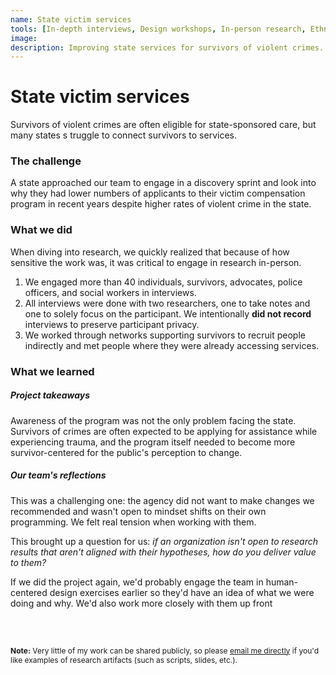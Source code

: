 ```yaml
---
name: State victim services
tools: [In-depth interviews, Design workshops, In-person research, Ethnography, Research artifacts]
image: 
description: Improving state services for survivors of violent crimes.
---
```



# State victim services

Survivors of violent crimes are often eligible for state-sponsored care, but many states s truggle to connect survivors to services.

### The challenge

A state approached our team to engage in a discovery sprint and look into why they had lower numbers of applicants to their victim compensation program in recent years despite higher rates of violent crime in the state.

### What we did 

When diving into research, we quickly realized that because of how sensitive the work was, it was critical to engage in research in-person.

<ol>
	<li>We engaged more than 40 individuals, survivors, advocates, police officers, and social workers in interviews.</li>
	<li>All interviews were done with two researchers, one to take notes and one to solely focus on the participant. We intentionally <b>did not record</b> interviews to preserve participant privacy.</li>
	<li>We worked through networks supporting survivors to recruit people indirectly and met people where they were already accessing services.</li>
</ol>

<!-- need to update link with images of map
![preview](https://i.imgur.com/TpTWLPd.png)
-->

### What we learned

##### Project takeaways
Awareness of the program was not the only problem facing the state. Survivors of crimes are often expected to be applying for assistance while experiencing trauma, and the program itself needed to become more survivor-centered for the public's perception to change.

##### Our team's reflections
This was a challenging one: the agency did not want to make changes we recommended and wasn't open to mindset shifts on their own programming. We felt real tension when working with them. 

This brought up a question for us: <i> if an organization isn't open to research results that aren't aligned with their hypotheses, how do you deliver value to them?</i>

If we did the project again, we'd probably engage the team in human-centered design exercises earlier so they'd have an idea of what we were doing and why. We'd also work more closely with them up front 

<br>

<br>


<p style="font-size: 12px;"><b>Note:</b> Very little of my work can be shared publicly, so please <a href="mailto:roya.moussapour@gmail.com">email me directly</a> if you'd like examples of research artifacts (such as scripts, slides, etc.).</p>

